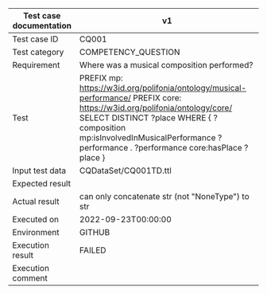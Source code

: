 | Test case documentation |                                                                                                                                v1                                                                                                                                 |
| ----------------------- | ----------------------------------------------------------------------------------------------------------------------------------------------------------------------------------------------------------------------------------------------------------------- |
| Test case ID            | CQ001                                                                                                                                                                                                                                                             |
| Test category           | COMPETENCY_QUESTION                                                                                                                                                                                                                                               |
| Requirement             | Where was a musical composition performed?                                                                                                                                                                                                                        |
| Test                    | PREFIX mp: <https://w3id.org/polifonia/ontology/musical-performance/>  PREFIX core: <https://w3id.org/polifonia/ontology/core/> SELECT DISTINCT ?place WHERE { ?composition mp:isInvolvedInMusicalPerformance ?performance . ?performance core:hasPlace ?place }  |
| Input test data         | CQDataSet/CQ001TD.ttl                                                                                                                                                                                                                                             |
| Expected result         |                                                                                                                                                                                                                                                                   |
| Actual result           | can only concatenate str (not "NoneType") to str                                                                                                                                                                                                                  |
| Executed on             | 2022-09-23T00:00:00                                                                                                                                                                                                                                               |
| Environment             | GITHUB                                                                                                                                                                                                                                                            |
| Execution result        | FAILED                                                                                                                                                                                                                                                            |
| Execution comment       |                                                                                                                                                                                                                                                                   |
